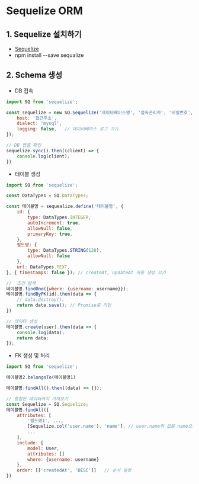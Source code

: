 # Sequelize ORM

## 1. Sequelize 설치하기
- [Sequelize](https://sequelize.org/docs/v6/)
- npm install --save sequalize

## 2. Schema 생성
- DB 접속
```javascript
import SQ from 'sequelize';

const sequelize = new SQ.Sequelize('데이터베이스명', '접속관리자', '비밀번호', {
    host: '접근주소',
    dialect: 'mysql',
    logging: false,   // 데이터베이스 로그 끄기
});

// DB 연결 확인
sequelize.sync().then((client) => {
    console.log(client);
})
```

- 테이블 생성
```javascript
import SQ from 'sequelize';

const DataTypes = SQ.DataTypes;

const 테이블명 = sequealize.define('테이블명', {
    id: {
        type: DataTypes.INTEGER,
        autoIncrement: true,
        allowNull: false,
        primaryKey: true,
    },
    필드명: {
        type: DataTypes.STRING(128),
        allowNull: false
    },
    url: DataTypes.TEXT,
}, { timestamps: false }); // createAt, updateAt 자동 생성 끄기
```

```javascript
//  조건 탐색
테이블명.findOne({where: {username: username}});
테이블명.findByPK(id).then(data => {
    // data.destroy();
    return data.save(); // Promise로 리턴
})

// 데이터 생성
테이블명.create(user).then(data => {
    console.log(data);
    return data; 
});
```
- FK 생성 및 처리
```javascript
import SQ from 'sequelize';

테이블명2.belongsTo(테이블명1)
```

```javascript
테이블명.findAll().then((data) => {});

// 중첩된 데이터까지 가져오기
const Sequelize = SQ.Sequelize;
테이블명.findAll({
    attributes: [
        '필드명1', ...,
        [Sequelize.col('user.name'), 'name'], // user.name의 값을 name으로 flat 하게 처리
        ...
    ],
    include: {
        model: User,
        attributes: []
        where: {username: username}
    },
    order: [['createdAt', 'DESC']]   // 순서 설정
})
```

